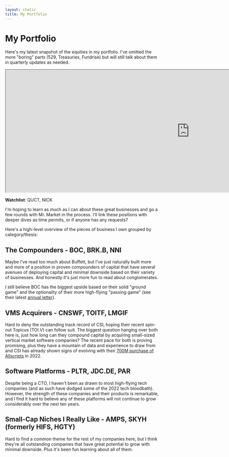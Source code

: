 ```yaml
---
layout: static
title: My Portfolio
---
```


# My Portfolio

Here's my latest snapshot of the equities in my portfolio.  I've omitted the more "boring" parts (529, Treasuries, Fundrise) but will still talk about them in quarterly updates as needed.

<iframe width="1200" height="400" src="https://docs.google.com/spreadsheets/d/e/2PACX-1vSrLfeF9FzaBJv6cuf6O_vG9a86Dqe3ZLAf8ASxoFmZL4G_tfKxE2ujP9AXZAmhvehDNKI5kjxChSCN/pubhtml?gid=1042801470&amp;single=true&amp;widget=true&amp;headers=false"></iframe>

**Watchlist**: QUCT, NICK

I'm hoping to learn as much as I can about these great businesses and go a few rounds with Mr. Market in the process.  I'll link these positions with deeper dives as time permits, or if anyone has any requests?

Here's a high-level overview of the pieces of business I own grouped by category/thesis:

## The Compounders - BOC, BRK.B, NNI

Maybe I've read too much about Buffett, but I've just naturally built more and more of a position in proven compounders of capital that have several avenues of deploying capital and minimal downside based on their variety of businesses.
And honestly it's just more fun to read about conglomerates.  

I still believe BOC has the biggest upside based on their solid "ground game" and the optionality of their more high-flying "passing game" (see their latest [annual letter](https://s29.q4cdn.com/675306481/files/doc_financials/2021/ar/2021-Annual-Letter.pdf)).

## VMS Acquirers - CNSWF, TOITF, LMGIF

Hard to deny the outstanding track record of CSI, hoping their recent spin-out Topicus (TOI.V) can follow suit.
The biggest question hanging over both here is, just how long can they compound capital by acquiring small-sized vertical market software companies?
The recent pace for both is proving promising, plus they have a mountain of data and experience to draw from and CSI has already shown signs of evolving with their [700M purchase of Allscripts](https://twitter.com/Teemacsj/status/1499378195287756802) in 2022.

## Software Platforms - PLTR, JDC.DE, PAR

Despite being a CTO, I haven't been as drawn to most high-flying tech companies (and as such have dodged some of the 2022 tech bloodbath).
However, the strength of these companies and their products is remarkable, and I find it hard to believe any of these platforms will not continue to grow considerably over the next ten years.

## Small-Cap Niches I Really Like - AMPS, SKYH (formerly HIFS, HGTY)

Hard to find a common theme for the rest of my companies here, but I think they're all outstanding companies that have great potential to grow with minimal downside.  Plus it's been fun learning about all of them.
